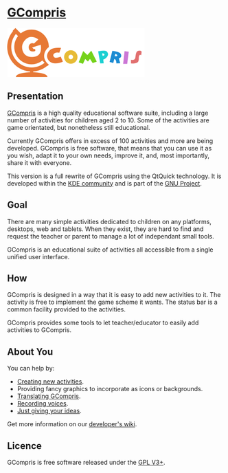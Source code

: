 # [GCompris](https://gcompris.net)

![GCompris logo](src/core/resource/gcompris.png)

## Presentation
[GCompris](https://gcompris.net) is a high quality educational software suite, 
including a large number of activities for children aged 2 to 10. 
Some of the activities are game orientated, but nonetheless still educational.

Currently GCompris offers in excess of 100 activities and more are being
developed. GCompris is free software, that means that you can use it as you
wish, adapt it to your own needs, improve it, and, most importantly, share it
with everyone.

This version is a full rewrite of GCompris using the QtQuick technology. It is
developed within the [KDE community](https://www.kde.org) and is part of the
[GNU Project](https://www.gnu.org/education/edu-software-gcompris.en.html).

## Goal

There are many simple activities dedicated to children on any platforms,
desktops, web and tablets. When they exist, they are hard to find and request
the teacher or parent to manage a lot of independant small tools.

GCompris is an educational suite of activities all accessible from a
single unified user interface.

## How

GCompris is designed in a way that it is easy to add new activities to it. The
activity is free to implement the game scheme it wants. The status bar is a
common facility provided to the activities.

GCompris provides some tools to let teacher/educator to easily add activities
to GCompris.

## About You

You can help by:

* [Creating new activities](https://gcompris.net/wiki/Qt_Quick_development_process).
* Providing fancy graphics to incorporate as icons or backgrounds.
* [Translating GCompris](https://gcompris.net/wiki/Developer%27s_corner#Translation).
* [Recording voices](https://gcompris.net/wiki/Voice_translation_Qt).
* [Just giving your ideas](https://gcompris.net/wiki/Ideas_for_activities).

Get more information on our [developer's wiki](https://gcompris.net/wiki/Developer%27s_corner).

## Licence

GCompris is free software released under the [GPL V3+](https://www.gnu.org/licenses/gpl-3.0.fr.html).
